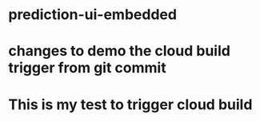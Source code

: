 # prediction-ui-embedded
# changes to demo the cloud build trigger from git commit
# This is my test to trigger  cloud build
